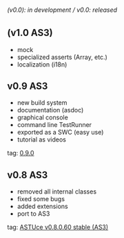 ###### (v0.0): in development / v0.0: released ######

## (v1.0 AS3) ##

  * mock
  * specialized asserts (Array, etc.)
  * localization (i18n)

## v0.9 AS3 ##

  * new build system
  * documentation (asdoc)
  * graphical console
  * command line TestRunner
  * exported as a SWC (easy use)
  * tutorial as videos

tag: [0.9.0](http://astuce.googlecode.com/svn/tags/0.9.0)

## v0.8 AS3 ##

  * removed all internal classes
  * fixed some bugs
  * added extensions
  * port to AS3

tag: [ASTUce v0.8.0.60 stable (AS3)](http://astuce.googlecode.com/svn/tags/ASTUce_AS3_v0.8.0.60)